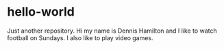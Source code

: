 # hello-world
Just another repository. Hi my name is Dennis Hamilton and I like to watch football on Sundays. I also like to play video games.
